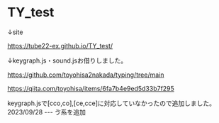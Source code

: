 # TY_test

↓site

https://tube22-ex.github.io/TY_test/

↓keygraph.js・sound.jsお借りしました。

https://github.com/toyohisa2nakada/typing/tree/main

https://qiita.com/toyohisa/items/6fa7b4e9ed5d33b7f295

keygraph.jsで[cco,co],[ce,cce]に対応していなかったので追加しました。
2023/09/28 --- ゔ系を追加
